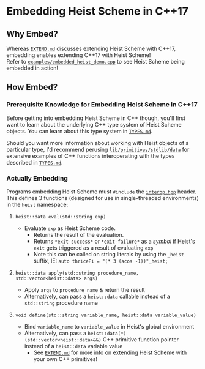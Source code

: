 # Embedding Heist Scheme in C++17

## Why Embed?

Whereas [`EXTEND.md`](./EXTEND.md) discusses extending Heist Scheme with C++17, embedding enables 
extending C++17 with Heist Scheme!<br>
Refer to [`examples/embedded_heist_demo.cpp`](../examples/embedded_heist_demo.cpp) to see Heist 
Scheme being embedded in action!




## How Embed?

### Prerequisite Knowledge for Embedding Heist Scheme in C++17

Before getting into embedding Heist Scheme in C++ though, you'll first want to learn 
about the underlying C++ type system of Heist Scheme objects. You can learn about this 
type system in [`TYPES.md`](./TYPES.md). 

Should you want more information about working with Heist objects of a particular type, 
I'd recommend perusing [`lib/primitives/stdlib/data`](../lib/primitives/stdlib/data) 
for extensive examples of C++ functions interoperating with the types described in 
[`TYPES.md`](./TYPES.md).


### Actually Embedding

Programs embedding Heist Scheme must `#include` the [`interop.hpp`](../interop.hpp) header.<br>
This defines 3 functions (designed for use in single-threaded environments) in the `heist` namespace:

1. `heist::data eval(std::string exp)`
   * Evaluate `exp` as Heist Scheme code.
     - Returns the result of the evaluation.
     - Returns `*exit-success*` or `*exit-failure*` as a _symbol_ if Heist's `exit` gets triggered as a result of evaluating `exp`
     - Note this can be called on string literals by using the `_heist` suffix, IE:
       `auto thricePi = "(* 3 (acos -1))"_heist;`

2. `heist::data apply(std::string procedure_name, std::vector<heist::data> args)`
   * Apply `args` to `procedure_name` & return the result
   * Alternatively, can pass a `heist::data` callable instead of a `std::string` procedure name

3. `void define(std::string variable_name, heist::data variable_value)`
   * Bind `variable_name` to `variable_value` in Heist's global environment
   * Alternatively, can pass a `heist::data(*)(std::vector<heist::data>&&)` C++ primitive function pointer<br>
     instead of a `heist::data` variable value
     - See [`EXTEND.md`](./EXTEND.md) for more info on extending Heist Scheme with your own C++ primitives!
